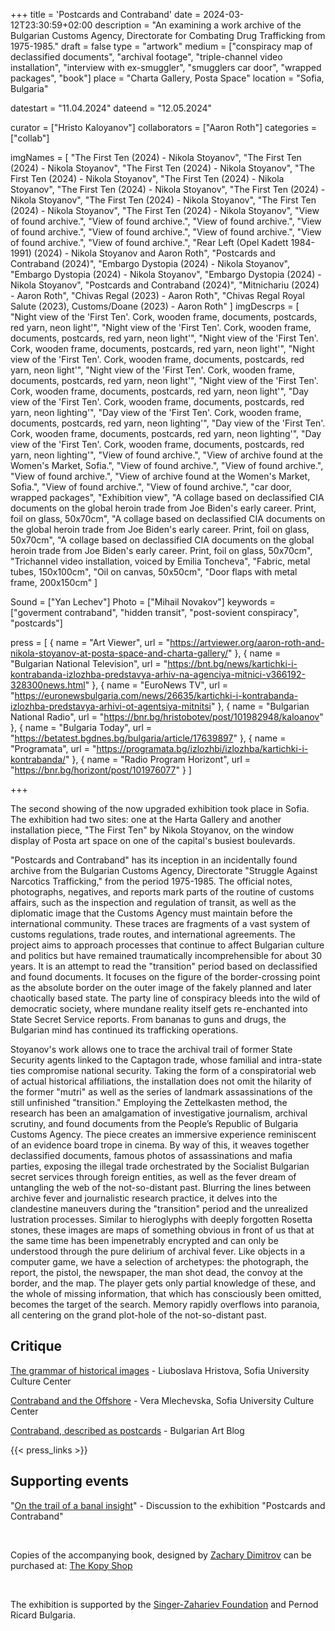+++
title = 'Postcards and Contraband'
date = 2024-03-12T23:30:59+02:00
description = "An examining a work archive of the Bulgarian Customs Agency, Directorate for Combating Drug Trafficking from 1975-1985."
draft = false
type = "artwork"
medium = ["conspiracy map of declassified documents", "archival footage", "triple-channel video installation", "interview with ex-smuggler", "smugglers car door", "wrapped packages", "book"]
place = "Charta Gallery, Posta Space"
location = "Sofia, Bulgaria"

datestart = "11.04.2024"
dateend = "12.05.2024"

curator = ["Hristo Kaloyanov"]
collaborators = ["Aaron Roth"]
categories = ["collab"]

imgNames = [
    "The First Ten (2024) - Nikola Stoyanov", 
    "The First Ten (2024) - Nikola Stoyanov", 
    "The First Ten (2024) - Nikola Stoyanov", 
    "The First Ten (2024) - Nikola Stoyanov", 
    "The First Ten (2024) - Nikola Stoyanov", 
    "The First Ten (2024) - Nikola Stoyanov", 
    "The First Ten (2024) - Nikola Stoyanov", 
    "The First Ten (2024) - Nikola Stoyanov", 
    "The First Ten (2024) - Nikola Stoyanov", 
    "The First Ten (2024) - Nikola Stoyanov", 
    "View of found archive.", 
    "View of found archive.", 
    "View of found archive.", 
    "View of found archive.", 
    "View of found archive.", 
    "View of found archive.", 
    "View of found archive.", 
    "View of found archive.", 
    "Rear Left (Opel Kadett 1984-1991) (2024) - Nikola Stoyanov and Aaron Roth", 
    "Postcards and Contraband (2024)", 
    "Embargo Dystopia (2024) - Nikola Stoyanov", 
    "Embargo Dystopia (2024) - Nikola Stoyanov", 
    "Embargo Dystopia (2024) - Nikola Stoyanov", 
    "Postcards and Contraband (2024)", 
    "Mitnichariu (2024) - Aaron Roth", 
    "Chivas Regal (2023) - Aaron Roth", 
    "Chivas Regal  Royal Salute (2023), Customs/Doane (2023) - Aaron Roth"
]
imgDescrps = [
    "Night view of the 'First Ten'. Cork, wooden frame, documents, postcards, red yarn, neon light'", 
    "Night view of the 'First Ten'. Cork, wooden frame, documents, postcards, red yarn, neon light'", 
    "Night view of the 'First Ten'. Cork, wooden frame, documents, postcards, red yarn, neon light'", 
    "Night view of the 'First Ten'. Cork, wooden frame, documents, postcards, red yarn, neon light'", 
    "Night view of the 'First Ten'. Cork, wooden frame, documents, postcards, red yarn, neon light'", 
    "Night view of the 'First Ten'. Cork, wooden frame, documents, postcards, red yarn, neon light'", 
    "Day view of the 'First Ten'. Cork, wooden frame, documents, postcards, red yarn, neon lighting'", 
    "Day view of the 'First Ten'. Cork, wooden frame, documents, postcards, red yarn, neon lighting'", 
    "Day view of the 'First Ten'. Cork, wooden frame, documents, postcards, red yarn, neon lighting'", 
    "Day view of the 'First Ten'. Cork, wooden frame, documents, postcards, red yarn, neon lighting'", 
    "View of found archive.", 
    "View of archive found at the Women's Market, Sofia.", 
    "View of found archive.", 
    "View of found archive.", 
    "View of found archive.", 
    "View of archive found at the Women's Market, Sofia.", 
    "View of found archive.", 
    "View of found archive.", 
    "car door, wrapped packages", 
    "Exhibition view", 
    "A collage based on declassified CIA documents on the global heroin trade from Joe Biden's early career. Print, foil on glass, 50x70cm", 
    "A collage based on declassified CIA documents on the global heroin trade from Joe Biden's early career. Print, foil on glass, 50x70cm", 
    "A collage based on declassified CIA documents on the global heroin trade from Joe Biden's early career. Print, foil on glass, 50x70cm", 
    "Trichannel video installation, voiced by Emilia Toncheva", 
    "Fabric, metal tubes, 150x100cm", 
    "Oil on canvas, 50x50cm", 
    "Door flaps with metal frame, 200x150cm"
]

Sound = ["Yan Lechev"]
Photo = ["Mihail Novakov"]
keywords = ["goverment contraband", "hidden transit", "post-sovient conspiracy", "postcards"]

press = [
  { name = "Art Viewer", url = "https://artviewer.org/aaron-roth-and-nikola-stoyanov-at-posta-space-and-charta-gallery/" },
  { name = "Bulgarian National Television", url = "https://bnt.bg/news/kartichki-i-kontrabanda-izlozhba-predstavya-arhiv-na-agenciya-mitnici-v366192-328300news.html" },
  { name = "EuroNews TV", url = "https://euronewsbulgaria.com/news/26635/kartichki-i-kontrabanda-izlozhba-predstavya-arhivi-ot-agentsiya-mitnitsi" },
  { name = "Bulgarian National Radio", url = "https://bnr.bg/hristobotev/post/101982948/kaloanov" },
  { name = "Bulgaria Today", url = "https://betatest.bgdnes.bg/bulgaria/article/17639897" },
  { name = "Programata", url = "https://programata.bg/izlozhbi/izlozhba/kartichki-i-kontrabanda/" },
  { name = "Radio Program Horizont", url = "https://bnr.bg/horizont/post/101976077" }
]

+++

The second showing of the now upgraded exhibition took place in Sofia. The exhibition had two sites: one at the Harta Gallery and another installation piece, "The First Ten" by Nikola Stoyanov, on the window display of Posta art space on one of the capital's busiest boulevards.

"Postcards and Contraband" has its inception in an incidentally found archive from the Bulgarian Customs Agency, Directorate "Struggle Against Narcotics Trafficking," from the period 1975-1985. The official notes, photographs, negatives, and reports mark parts of the routine of customs affairs, such as the inspection and regulation of transit, as well as the diplomatic image that the Customs Agency must maintain before the international community. These traces are fragments of a vast system of customs regulations, trade routes, and international agreements. The project aims to approach processes that continue to affect Bulgarian culture and politics but have remained traumatically incomprehensible for about 30 years. It is an attempt to read the "transition" period based on declassified and found documents. It focuses on the figure of the border-crossing point as the absolute border on the outer image of the fakely planned and later chaotically based state. The party line of conspiracy bleeds into the wild of democratic society, where mundane reality itself gets re-enchanted into State Secret Service reports. From bananas to guns and drugs, the Bulgarian mind has continued its trafficking operations.

Stoyanov's work allows one to trace the archival trail of former State Security agents linked to the Captagon trade, whose familial and intra-state ties compromise national security. Taking the form of a conspiratorial web of actual historical affiliations, the installation does not omit the hilarity of the former "mutri" as well as the series of landmark assassinations of the still unfinished "transition." Employing the Zettelkasten method, the research has been an amalgamation of investigative journalism, archival scrutiny, and found documents from the People’s Republic of Bulgaria Customs Agency. The piece creates an immersive experience reminiscent of an evidence board trope in cinema. By way of this, it weaves together declassified documents, famous photos of assassinations and mafia parties, exposing the illegal trade orchestrated by the Socialist Bulgarian secret services through foreign entities, as well as the fever dream of untangling the web of the not-so-distant past. Blurring the lines between archive fever and journalistic research practice, it delves into the clandestine maneuvers during the "transition" period and the unrealized lustration processes. Similar to hieroglyphs with deeply forgotten Rosetta stones, these images are maps of something obvious in front of us that at the same time has been impenetrably encrypted and can only be understood through the pure delirium of archival fever. Like objects in a computer game, we have a selection of archetypes: the photograph, the report, the pistol, the newspaper, the man shot dead, the convoy at the border, and the map. The player gets only partial knowledge of these, and the whole of missing information, that which has consciously been omitted, becomes the target of the search. Memory rapidly overflows into paranoia, all centering on the grand plot-hole of the not-so-distant past.


## Critique
[The grammar of historical images](https://culturecenter-su.org/luboslava-hristova-young-art-critic/) - Liuboslava Hristova, Sofia University Culture Center

[Contraband and the Offshore](https://culturecenter-su.org/vera-mlechevska-kontrabanda/) - Vera Mlechevska, Sofia University Culture Center

[Contraband, described as postcards](https://www.bgart.bg/kontrabandata-opisana-v-kartichki/) - Bulgarian Art Blog

{{< press_links >}}

## Supporting events
 "[On the trail of a banal insight](https://www.youtube.com/watch?v=lqGXz7fNUMQ)" - Discussion to the exhibition "Postcards and Contraband"

&nbsp;

Copies of the accompanying book, designed by [Zachary Dimitrov](https://zahari.xyz/) can be purchased at: [The Kopy Shop](https://www.thekopy.shop/product/%D0%BA%D0%B0%D1%80%D1%82%D0%B8%D1%87%D0%BA%D0%B8-%D0%B8-%D0%BA%D0%BE%D0%BD%D1%82%D1%80%D0%B0%D0%B1%D0%B0%D0%BD%D0%B4%D0%B0)

&nbsp;

The exhibition is supported by the [Singer-Zahariev Foundation](https://singer-zahariev.eu/projects/postcards-and-contraband/) and Pernod Ricard Bulgaria.